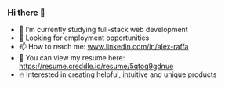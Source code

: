 ### Hi there 👋

<!--
**araff-16/araff-16** is a ✨ _special_ ✨ repository because its `README.md` (this file) appears on your GitHub profile.

Here are some ideas to get you started:
-->

- 📖 I’m currently studying full-stack web development
- 💼 Looking for employment opportunities
- 📫 How to reach me: www.linkedin.com/in/alex-raffa
- 📂 You can view my resume here: https://resume.creddle.io/resume/5qtoq9gdnue
- 🔥 Interested in creating helpful, intuitive and unique products

